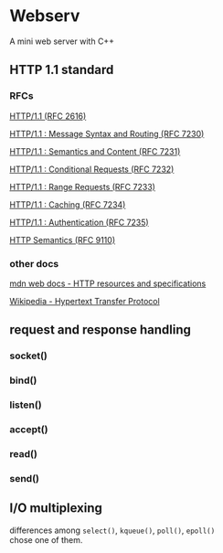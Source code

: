# Webserv
A mini web server with C++

## HTTP 1.1 standard
### RFCs
[HTTP/1.1 (RFC 2616)](https://www.rfc-editor.org/rfc/rfc2616.html)

[HTTP/1.1 : Message Syntax and Routing (RFC 7230)](https://www.rfc-editor.org/rfc/rfc7230.html)

[HTTP/1.1 : Semantics and Content (RFC 7231)](https://www.rfc-editor.org/rfc/rfc7231.html)

[HTTP/1.1 : Conditional Requests (RFC 7232)](https://www.rfc-editor.org/rfc/rfc7232.html)

[HTTP/1.1 : Range Requests (RFC 7233)](https://www.rfc-editor.org/rfc/rfc7233.html)

[HTTP/1.1 : Caching (RFC 7234)](https://www.rfc-editor.org/rfc/rfc7234.html)

[HTTP/1.1 : Authentication (RFC 7235)](https://www.rfc-editor.org/rfc/rfc7235.html)

[HTTP Semantics (RFC 9110)](https://www.rfc-editor.org/rfc/rfc9110.html)

### other docs
[mdn web docs - HTTP resources and specifications](https://developer.mozilla.org/en-US/docs/Web/HTTP/Resources_and_specifications)

[Wikipedia - Hypertext Transfer Protocol](https://en.wikipedia.org/wiki/Hypertext_Transfer_Protocol#HTTP/1.1_request_messages)


## request and response handling

### socket()

### bind()

### listen()

### accept()

### read()

### send()


## I/O multiplexing
differences among `select()`, `kqueue()`, `poll()`, `epoll()`  
chose one of them.  


